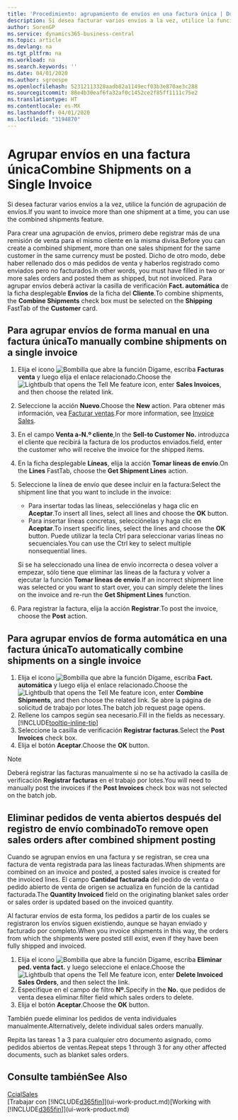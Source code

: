 ```yaml
---
title: 'Procedimiento: agrupamiento de envíos en una factura única | Documentos de Microsoft'
description: Si desea facturar varios envíos a la vez, utilice la función de agrupación de envíos.
author: SorenGP
ms.service: dynamics365-business-central
ms.topic: article
ms.devlang: na
ms.tgt_pltfrm: na
ms.workload: na
ms.search.keywords: ''
ms.date: 04/01/2020
ms.author: sgroespe
ms.openlocfilehash: 52312113328aadb82a1149ecf03b3e870ae3c288
ms.sourcegitcommit: 88e4b30eaf6fa32af0c1452ce2f85ff1111c75e2
ms.translationtype: HT
ms.contentlocale: es-MX
ms.lasthandoff: 04/01/2020
ms.locfileid: "3194870"
---
```

# <a name="combine-shipments-on-a-single-invoice"></a><span data-ttu-id="03c76-103">Agrupar envíos en una factura única</span><span class="sxs-lookup"><span data-stu-id="03c76-103">Combine Shipments on a Single Invoice</span></span>
<span data-ttu-id="03c76-104">Si desea facturar varios envíos a la vez, utilice la función de agrupación de envíos.</span><span class="sxs-lookup"><span data-stu-id="03c76-104">If you want to invoice more than one shipment at a time, you can use the combined shipments feature.</span></span>  

 <span data-ttu-id="03c76-105">Para crear una agrupación de envíos, primero debe registrar más de una remisión de venta para el mismo cliente en la misma divisa.</span><span class="sxs-lookup"><span data-stu-id="03c76-105">Before you can create a combined shipment, more than one sales shipment for the same customer in the same currency must be posted.</span></span> <span data-ttu-id="03c76-106">Dicho de otro modo, debe haber rellenado dos o más pedidos de venta y haberlos registrado como enviados pero no facturados.</span><span class="sxs-lookup"><span data-stu-id="03c76-106">In other words, you must have filled in two or more sales orders and posted them as shipped, but not invoiced.</span></span> <span data-ttu-id="03c76-107">Para agrupar envíos deberá activar la casilla de verificación **Fact. automática** de la ficha desplegable **Envíos** de la ficha del **Cliente**.</span><span class="sxs-lookup"><span data-stu-id="03c76-107">To combine shipments, the **Combine Shipments** check box must be selected on the **Shipping** FastTab of the **Customer** card.</span></span>  

## <a name="to-manually-combine-shipments-on-a-single-invoice"></a><span data-ttu-id="03c76-108">Para agrupar envíos de forma manual en una factura única</span><span class="sxs-lookup"><span data-stu-id="03c76-108">To manually combine shipments on a single invoice</span></span>  
1. <span data-ttu-id="03c76-109">Elija el icono ![Bombilla que abre la función Dígame](media/ui-search/search_small.png "Dígame qué desea hacer"), escriba **Facturas venta** y luego elija el enlace relacionado.</span><span class="sxs-lookup"><span data-stu-id="03c76-109">Choose the ![Lightbulb that opens the Tell Me feature](media/ui-search/search_small.png "Tell me what you want to do") icon, enter **Sales Invoices**, and then choose the related link.</span></span>  
2. <span data-ttu-id="03c76-110">Seleccione la acción **Nuevo**.</span><span class="sxs-lookup"><span data-stu-id="03c76-110">Choose the **New** action.</span></span> <span data-ttu-id="03c76-111">Para obtener más información, vea [Facturar ventas](sales-how-invoice-sales.md).</span><span class="sxs-lookup"><span data-stu-id="03c76-111">For more information, see [Invoice Sales](sales-how-invoice-sales.md).</span></span>
3. <span data-ttu-id="03c76-112">En el campo **Venta a-N.º cliente**,</span><span class="sxs-lookup"><span data-stu-id="03c76-112">In the **Sell-to Customer No.**</span></span> <span data-ttu-id="03c76-113">introduzca el cliente que recibirá la factura de los productos enviados.</span><span class="sxs-lookup"><span data-stu-id="03c76-113">field, enter the customer who will receive the invoice for the shipped items.</span></span>  
4. <span data-ttu-id="03c76-114">En la ficha desplegable **Líneas**, elija la acción **Tomar líneas de envío**.</span><span class="sxs-lookup"><span data-stu-id="03c76-114">On the **Lines** FastTab, choose the **Get Shipment Lines** action.</span></span>  
5. <span data-ttu-id="03c76-115">Seleccione la línea de envío que desee incluir en la factura:</span><span class="sxs-lookup"><span data-stu-id="03c76-115">Select the shipment line that you want to include in the invoice:</span></span>  

    - <span data-ttu-id="03c76-116">Para insertar todas las líneas, selecciónelas y haga clic en **Aceptar**.</span><span class="sxs-lookup"><span data-stu-id="03c76-116">To insert all lines, select all lines and choose the **OK** button.</span></span>  
    - <span data-ttu-id="03c76-117">Para insertar líneas concretas, selecciónelas y haga clic en **Aceptar**.</span><span class="sxs-lookup"><span data-stu-id="03c76-117">To insert specific lines, select the lines and choose the **OK** button.</span></span> <span data-ttu-id="03c76-118">Puede utilizar la tecla Ctrl para seleccionar varias líneas no secuenciales.</span><span class="sxs-lookup"><span data-stu-id="03c76-118">You can use the Ctrl key to select multiple nonsequential lines.</span></span>  

    <span data-ttu-id="03c76-119">Si se ha seleccionado una línea de envío incorrecta o desea volver a empezar, sólo tiene que eliminar las líneas de la factura y volver a ejecutar la función **Tomar líneas de envío**.</span><span class="sxs-lookup"><span data-stu-id="03c76-119">If an incorrect shipment line was selected or you want to start over, you can simply delete the lines on the invoice and re-run the **Get Shipment Lines** function.</span></span>  
7. <span data-ttu-id="03c76-120">Para registrar la factura, elija la acción **Registrar**.</span><span class="sxs-lookup"><span data-stu-id="03c76-120">To post the invoice, choose the **Post** action.</span></span>  

## <a name="to-automatically-combine-shipments-on-a-single-invoice"></a><span data-ttu-id="03c76-121">Para agrupar envíos de forma automática en una factura única</span><span class="sxs-lookup"><span data-stu-id="03c76-121">To automatically combine shipments on a single invoice</span></span>  
1. <span data-ttu-id="03c76-122">Elija el icono ![Bombilla que abre la función Dígame](media/ui-search/search_small.png "Dígame qué desea hacer"), escriba **Fact. automática** y luego elija el enlace relacionado.</span><span class="sxs-lookup"><span data-stu-id="03c76-122">Choose the ![Lightbulb that opens the Tell Me feature](media/ui-search/search_small.png "Tell me what you want to do") icon, enter **Combine Shipments**, and then choose the related link.</span></span> <span data-ttu-id="03c76-123">Se abre la página de solicitud de trabajo por lotes.</span><span class="sxs-lookup"><span data-stu-id="03c76-123">The batch job request page opens.</span></span>  
2. <span data-ttu-id="03c76-124">Rellene los campos según sea necesario.</span><span class="sxs-lookup"><span data-stu-id="03c76-124">Fill in the fields as necessary.</span></span> [!INCLUDE[tooltip-inline-tip](includes/tooltip-inline-tip_md.md)]
3. <span data-ttu-id="03c76-125">Seleccione la casilla de verificación **Registrar facturas**.</span><span class="sxs-lookup"><span data-stu-id="03c76-125">Select the **Post Invoices** check box.</span></span>  
4.  <span data-ttu-id="03c76-126">Elija el botón **Aceptar**.</span><span class="sxs-lookup"><span data-stu-id="03c76-126">Choose the **OK** button.</span></span>  

> [!NOTE]  
>  <span data-ttu-id="03c76-127">Deberá registrar las facturas manualmente si no se ha activado la casilla de verificación **Registrar facturas** en el trabajo por lotes.</span><span class="sxs-lookup"><span data-stu-id="03c76-127">You will need to manually post the invoices if the **Post Invoices** check box was not selected on the batch job.</span></span>  

## <a name="to-remove-open-sales-orders-after-combined-shipment-posting"></a><span data-ttu-id="03c76-128">Eliminar pedidos de venta abiertos después del registro de envío combinado</span><span class="sxs-lookup"><span data-stu-id="03c76-128">To remove open sales orders after combined shipment posting</span></span> 
<span data-ttu-id="03c76-129">Cuando se agrupan envíos en una factura y se registran, se crea una factura de venta registrada para las líneas facturadas.</span><span class="sxs-lookup"><span data-stu-id="03c76-129">When shipments are combined on an invoice and posted, a posted sales invoice is created for the invoiced lines.</span></span> <span data-ttu-id="03c76-130">El campo **Cantidad facturada** del pedido de venta o pedido abierto de venta de origen se actualiza en función de la cantidad facturada.</span><span class="sxs-lookup"><span data-stu-id="03c76-130">The **Quantity Invoiced** field on the originating blanket sales order or sales order is updated based on the invoiced quantity.</span></span>  

<span data-ttu-id="03c76-131">Al facturar envíos de esta forma, los pedidos a partir de los cuales se registraron los envíos siguen existiendo, aunque se hayan enviado y facturado por completo.</span><span class="sxs-lookup"><span data-stu-id="03c76-131">When you invoice shipments in this way, the orders from which the shipments were posted still exist, even if they have been fully shipped and invoiced.</span></span>   

1. <span data-ttu-id="03c76-132">Elija el icono ![Bombilla que abre la función Dígame](media/ui-search/search_small.png "Dígame qué desea hacer"), escriba **Eliminar ped. venta fact.** y luego seleccione el enlace.</span><span class="sxs-lookup"><span data-stu-id="03c76-132">Choose the ![Lightbulb that opens the Tell Me feature](media/ui-search/search_small.png "Tell me what you want to do") icon, enter **Delete Invoiced Sales Orders**, and then select the link.</span></span>  
2. <span data-ttu-id="03c76-133">Especifique en el campo de filtro **Nº.**</span><span class="sxs-lookup"><span data-stu-id="03c76-133">Specify in the **No.**</span></span> <span data-ttu-id="03c76-134">que pedidos de venta desea eliminar.</span><span class="sxs-lookup"><span data-stu-id="03c76-134">filter field which sales orders to delete.</span></span>  
3. <span data-ttu-id="03c76-135">Elija el botón **Aceptar**.</span><span class="sxs-lookup"><span data-stu-id="03c76-135">Choose the **OK** button.</span></span>  

<span data-ttu-id="03c76-136">También puede eliminar los pedidos de venta individuales manualmente.</span><span class="sxs-lookup"><span data-stu-id="03c76-136">Alternatively, delete individual sales orders manually.</span></span>  

<span data-ttu-id="03c76-137">Repita las tareas 1 a 3 para cualquier otro documento asignado, como pedidos abiertos de ventas.</span><span class="sxs-lookup"><span data-stu-id="03c76-137">Repeat steps 1 through 3 for any other affected documents, such as blanket sales orders.</span></span>

## <a name="see-also"></a><span data-ttu-id="03c76-138">Consulte también</span><span class="sxs-lookup"><span data-stu-id="03c76-138">See Also</span></span>  
[<span data-ttu-id="03c76-139">Ccial</span><span class="sxs-lookup"><span data-stu-id="03c76-139">Sales</span></span>](sales-manage-sales.md)  
<span data-ttu-id="03c76-140">[Trabajar con [!INCLUDE[d365fin](includes/d365fin_md.md)]](ui-work-product.md)</span><span class="sxs-lookup"><span data-stu-id="03c76-140">[Working with [!INCLUDE[d365fin](includes/d365fin_md.md)]](ui-work-product.md)</span></span>
